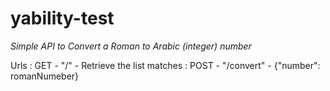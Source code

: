 # yability-test

*Simple API to Convert a Roman to Arabic (integer) number*

Urls
: GET - "/" - Retrieve the list matches
: POST - "/convert" - {"number": romanNumeber} 
